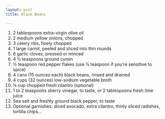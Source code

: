 ```yaml
---
layout: post
title: Black Beans

---
```

 1. 2 tablespoons extra-virgin olive oil
 2. 2 medium yellow onions, chopped
 3. 3 celery ribs, finely chopped
 4. 1 large carrot, peeled and sliced into thin rounds
 5. 6 garlic cloves, pressed or minced
 6. 4 ½ teaspoons ground cumin
 7. ½ teaspoon red pepper flakes (use ¼ teaspoon if you’re sensitive to spice)
 8. 4 cans (15 ounces each) black beans, rinsed and drained
 9. 4 cups (32 ounces) low-sodium vegetable broth
10. ¼ cup chopped fresh cilantro (optional)
11. 1 to 2 teaspoons sherry vinegar, to taste, or 2 tablespoons fresh lime juice
12. Sea salt and freshly ground black pepper, to taste
13. Optional garnishes: diced avocado, extra cilantro, thinly sliced radishes, tortilla chips…